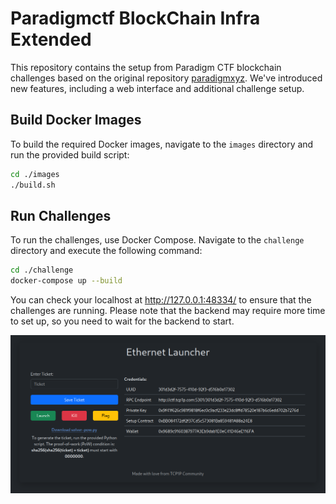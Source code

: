# Paradigmctf BlockChain Infra Extended

This repository contains the setup from Paradigm CTF blockchain challenges based on the original repository [paradigmxyz](https://github.com/paradigmxyz/paradigm-ctf-infrastructure/tree/master). We've introduced new features, including a web interface and additional challenge setup.

## Build Docker Images

To build the required Docker images, navigate to the `images` directory and run the provided build script:

```sh
cd ./images
./build.sh
```

## Run Challenges

To run the challenges, use Docker Compose. Navigate to the `challenge` directory and execute the following command:

```sh
cd ./challenge
docker-compose up --build
```

You can check your localhost at http://127.0.0.1:48334/ to ensure that the challenges are running. Please note that the backend may require more time to set up, so you need to wait for the backend to start.

![Web Interface](image.png)
